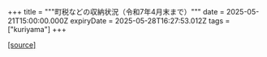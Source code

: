 +++
title = """町税などの収納状況（令和7年4月末まで）"""
date = 2025-05-21T15:00:00.000Z
expiryDate = 2025-05-28T16:27:53.012Z
tags = ["kuriyama"]
+++


[[source]](https://www.town.kuriyama.hokkaido.jp/soshiki/35/946.html)
